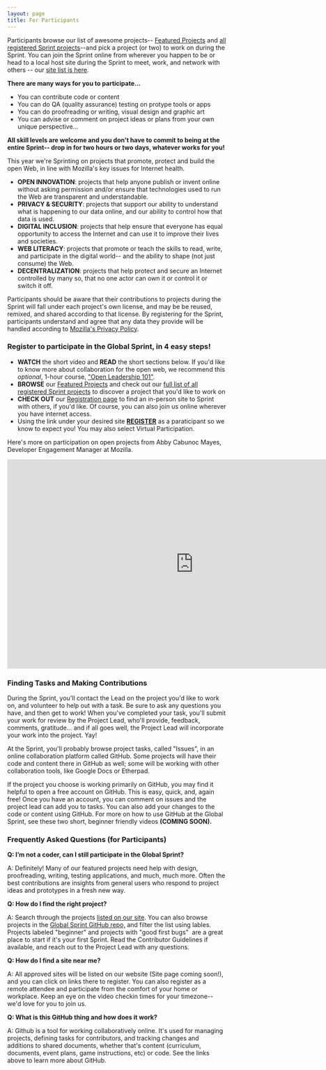 ```yaml
---
layout: page
title: For Participants
---
```


Participants browse our list of awesome projects-- [Featured Projects](https://mozilla.github.io/global-sprint/projects/) and [all registered Sprint projects](https://github.com/mozilla/global-sprint/issues)--and pick a project (or two) to work on during the Sprint. You can join the Sprint online from wherever you happen to be or head to a local host site during the Sprint to meet, work, and network with others -- our [site list is here](https://mozilla.github.io/global-sprint/register/).

**There are many ways for you to participate...** 
* You can contribute code or content
* You can do QA (quality assurance) testing on protype tools or apps
* You can do proofreading or writing, visual design and graphic art
* You can advise or comment on project ideas or plans from your own unique perspective...

**All skill levels are welcome and you don't have to commit to being at the entire Sprint-- drop in for two hours or two days, whatever works for you!** 


This year we're Sprinting on projects that promote, protect and build the open Web, in line with Mozilla's key issues for Internet health.  

* **OPEN INNOVATION**: projects that help anyone publish or invent online without asking permission and/or ensure that technologies used to run the Web are transparent and understandable.
* **PRIVACY & SECURITY**: projects that support our ability to understand what is happening to our data online, and our ability to control how that data is used.
* **DIGITAL INCLUSION**: projects that help ensure that everyone has equal opportunity to access the Internet and can use it to improve their lives and societies.
* **WEB LITERACY**: projects that promote or teach the skills to read, write, and participate in the digital world-- and the ability to shape (not just consume) the Web.
* **DECENTRALIZATION**: projects that help protect and secure an Internet controlled by many so, that no one actor can own it or control it or switch it off.

Participants should be aware that their contributions to projects during the Sprint will fall under each project's own license, and may be  be reused, remixed, and shared according to that license. By registering for the Sprint, participants understand and agree that any data they provide will be handled according to [Mozilla's Privacy Policy](https://www.mozilla.org/en-US/privacy/).

### Register to participate in the Global Sprint, in 4 easy steps!

* **WATCH** the short video and **READ** the short sections below. If you'd like to know more about collaboration for the open web, we recommend this *optional*, 1-hour course, ["Open Leadership 101"](https://mozilla.teachable.com/p/open-leadership-101).
* **BROWSE** our [Featured Projects](https://mozilla.github.io/global-sprint/projects/) and check out our [full list of all registered Sprint projects](https://github.com/mozilla/global-sprint/issues) to discover a project that you'd like to work on
* **CHECK OUT** our [Registration page](https://mozilla.github.io/global-sprint/register/) to find an in-person site to Sprint with others, if you'd like. Of course, you can also join us online wherever you have internet access.
* Using the link under your desired site [**REGISTER**](https://mozilla.github.io/global-sprint/register/) as a paraticipant so we know to expect you! You may also select Virtual Participation.  

Here's more on participation on open projects from Abby Cabunoc Mayes, Developer Engagement Manager at Mozilla.

<iframe width="853" height="480" src="https://www.youtube.com/embed/m-b3hdxvSMU" frameborder="0" allowfullscreen></iframe>

### Finding Tasks and Making Contributions
During the Sprint, you'll contact the Lead on the project you'd like to work on, and volunteer to help out with a task. Be sure to ask any questions you have, and then get to work! When you've completed your task, you'll submit your work for review by the Project Lead, who'll provide, feedback, comments, gratitude... and if all goes well, the Project Lead will incorporate your work into the project. Yay!

At the Sprint, you'll probably browse project tasks, called "Issues", in an online collaboration platform called GitHub. Some projects will have their code and content there in GitHub as well; some will be working with other collaboration tools, like Google Docs or Etherpad. 

If the project you choose is working primarily on GitHub, you may find it helpful to open a free account on GitHub. This is easy, quick, and, again free! Once you have an account, you can comment on issues and the project lead can add you to tasks. You can also add your changes to the code or content using GitHub. For more on how to use GitHub at the Global Sprint, see these two short, beginner friendly videos **(COMING SOON).**

### Frequently Asked Questions (for Participants)

**Q: I’m not a coder, can I still participate in the Global Sprint?**

A: Definitely! Many of our featured projects need help with design, proofreading, writing, testing applications, and much, much more. Often the best contributions are insights from general users who respond to project ideas and prototypes in a fresh new way.

**Q: How do I find the right project?**

A: Search through the projects [listed on our site](https://mozilla.github.io/global-sprint/projects/). You can also browse projects in the [Global Sprint GitHub repo,](https://github.com/mozilla/global-sprint/issues) and filter the list using lables.  Projects labeled "beginner" and projects with "good first bugs"  are a great place to start if it's your first Sprint. Read the Contributor Guidelines if available, and reach out to the Project Lead with any questions. 

**Q: How do I find a site near me?**

A: All approved sites will be listed on our website (Site page coming soon!), and you can click on links there to register. You can also register as a remote attendee and participate from the comfort of your home or workplace. Keep an eye on the video checkin times for your timezone-- we'd love for you to join us.

**Q: What is this GitHub thing and how does it work?**

A: Github is a tool for working collaboratively online. It's used for managing projects, defining tasks for contributors, and tracking changes and additions to shared documents, whether that's content (curriculum, documents, event plans, game instructions, etc) or code. See the links above to learn more about GitHub. 





